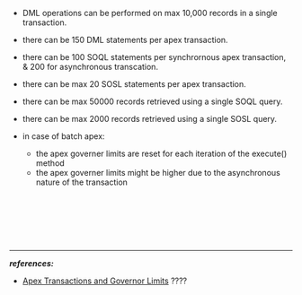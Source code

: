 
- DML operations can be performed on max 10,000 records in a single transaction.
- there can be 150 DML statements per apex transaction.
- there can be 100 SOQL statements per synchrornous apex transaction, & 200 for asynchronous transcation.
- there can be max 20 SOSL statements per apex transaction.
- there can be max 50000 records retrieved using a single SOQL query.
- there can be max 2000 records retrieved using a single SOSL query. 

- in case of batch apex:
	- the apex governer limits are reset for each iteration of the execute() method
	- the apex governer limits might be higher due to the asynchronous nature of the transaction
  
  
  
  
  

<br/>

<br/>

<br/>

<br/>

<br/>



---
***references:***
- [Apex Transactions and Governor Limits](https://developer.salesforce.com/docs/atlas.en-us.210.0.apexcode.meta/apexcode/apex_limits_intro.htm) ????





